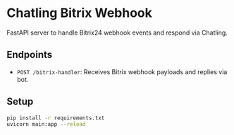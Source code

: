 # Chatling Bitrix Webhook

FastAPI server to handle Bitrix24 webhook events and respond via Chatling.

## Endpoints

- `POST /bitrix-handler`: Receives Bitrix webhook payloads and replies via bot.

## Setup

```bash
pip install -r requirements.txt
uvicorn main:app --reload